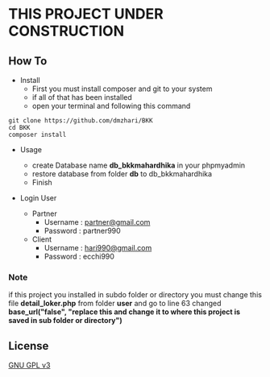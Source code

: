 # THIS PROJECT UNDER CONSTRUCTION

## How To

- Install
  - First you must install composer and git to your system
  - if all of that has been installed
  - open your terminal and following this command

```
git clone https://github.com/dmzhari/BKK
cd BKK
composer install
```

- Usage

  - create Database name **db_bkkmahardhika** in your phpmyadmin
  - restore database from folder **db** to db_bkkmahardhika
  - Finish

- Login User
  - Partner
    - Username : partner@gmail.com
    - Password : partner990
  - Client
    - Username : hari990@gmail.com
    - Password : ecchi990

### Note

if this project you installed in subdo folder or directory you must change this file <b>detail_loker.php</b> from folder <b>user</b> and go to line 63 changed **base_url("false", "replace this and change it to where this project is saved in sub folder or directory")**

## License

[GNU GPL v3](LICENSE)
